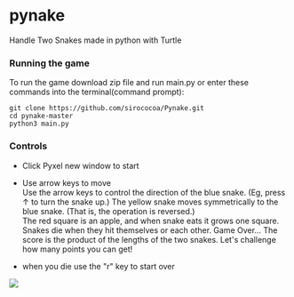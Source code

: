 # pynake
Handle Two Snakes made in python with Turtle 

### Running the game

To run the game download zip file and run main.py or enter these
commands into the terminal(command prompt):
```
git clone https://github.com/sirococoa/Pynake.git
cd pynake-master
python3 main.py
```

### Controls

- Click Pyxel new window to start  
- Use arrow keys to move  
Use the arrow keys to control the direction of the blue snake.
(Eg, press ↑ to turn the snake up.)
The yellow snake moves symmetrically to the blue snake.
(That is, the operation is reversed.)  
The red square is an apple, and when snake eats it grows one square.
Snakes die when they hit themselves or each other. Game Over…
The score is the product of the lengths of the two snakes. Let's challenge how many points you can get!

- when you die use the "r" key to start over  

![](demo.gif)
